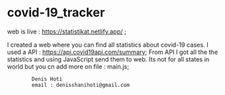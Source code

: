 # covid-19_tracker

web is live : https://statistikat.netlify.app/ ;

I created a web where you can find all statistics about covid-19 cases.
I used a API : https://api.covid19api.com/summary;
From API I got all the the statistics and using JavaScript send them to web.
Its not for all states in world but you cn add more on file : main.js;

  
            Denis Hoti
            email : denisshanihoti@gmail.com
